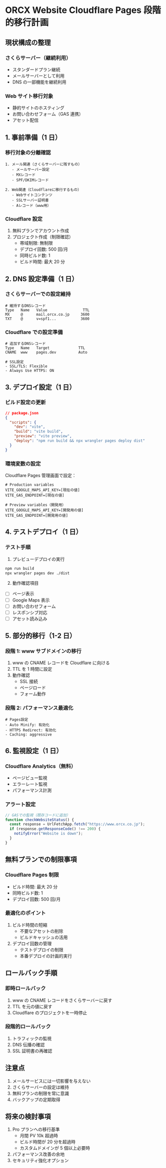 # ORCX Website Cloudflare Pages 段階的移行計画

## 現状構成の整理

### さくらサーバー（継続利用）

- スタンダードプラン継続
- メールサーバーとして利用
- DNS の一部機能を継続利用

### Web サイト移行対象

- 静的サイトのホスティング
- お問い合わせフォーム（GAS 連携）
- アセット配信

## 1. 事前準備（1 日）

### 移行対象の分離確認

```plaintext
1. メール関連（さくらサーバーに残すもの）
   - メールサーバー設定
   - MXレコード
   - SPF/DKIMレコード

2. Web関連（Cloudflareに移行するもの）
   - Webサイトコンテンツ
   - SSLサーバー証明書
   - Aレコード（www用）
```

### Cloudflare 設定

1. 無料プランでアカウント作成
2. プロジェクト作成（制限確認）
   - 帯域制限: 無制限
   - デプロイ回数: 500 回/月
   - 同時ビルド数: 1
   - ビルド時間: 最大 20 分

## 2. DNS 設定準備（1 日）

### さくらサーバーでの設定維持

```plaintext
# 維持するDNSレコード
Type   Name   Value                TTL
MX     @      mail.orcx.co.jp     3600
TXT    @      v=spf1...           3600
```

### Cloudflare での設定準備

```plaintext
# 追加するDNSレコード
Type   Name   Target             TTL
CNAME  www    pages.dev          Auto

# SSL設定
- SSL/TLS: Flexible
- Always Use HTTPS: ON
```

## 3. デプロイ設定（1 日）

### ビルド設定の更新

```json
// package.json
{
  "scripts": {
    "dev": "vite",
    "build": "vite build",
    "preview": "vite preview",
    "deploy": "npm run build && npx wrangler pages deploy dist"
  }
}
```

### 環境変数の設定

Cloudflare Pages 管理画面で設定：

```env
# Production variables
VITE_GOOGLE_MAPS_API_KEY=[現在の値]
VITE_GAS_ENDPOINT=[現在の値]

# Preview variables（開発用）
VITE_GOOGLE_MAPS_API_KEY=[開発用の値]
VITE_GAS_ENDPOINT=[開発用の値]
```

## 4. テストデプロイ（1 日）

### テスト手順

1. プレビューデプロイの実行

```bash
npm run build
npx wrangler pages dev ./dist
```

2. 動作確認項目

- [ ] ページ表示
- [ ] Google Maps 表示
- [ ] お問い合わせフォーム
- [ ] レスポンシブ対応
- [ ] アセット読み込み

## 5. 部分的移行（1-2 日）

### 段階 1: www サブドメインの移行

1. www の CNAME レコードを Cloudflare に向ける
2. TTL を 1 時間に設定
3. 動作確認
   - SSL 接続
   - ページロード
   - フォーム動作

### 段階 2: パフォーマンス最適化

```plaintext
# Pages設定
- Auto Minify: 有効化
- HTTPS Redirect: 有効化
- Caching: aggressive
```

## 6. 監視設定（1 日）

### Cloudflare Analytics（無料）

- ページビュー監視
- エラーレート監視
- パフォーマンス計測

### アラート設定

```javascript
// GASでの監視（既存コードに追加）
function checkWebsiteStatus() {
  const response = UrlFetchApp.fetch("https://www.orcx.co.jp");
  if (response.getResponseCode() !== 200) {
    notifyError("Website is down");
  }
}
```

## 無料プランでの制限事項

### Cloudflare Pages 制限

- ビルド時間: 最大 20 分
- 同時ビルド数: 1
- デプロイ回数: 500 回/月

### 最適化のポイント

1. ビルド時間の短縮
   - 不要なアセットの削除
   - ビルドキャッシュの活用
2. デプロイ回数の管理
   - テストデプロイの制限
   - 本番デプロイの計画的実行

## ロールバック手順

### 即時ロールバック

1. www の CNAME レコードをさくらサーバーに戻す
2. TTL を元の値に戻す
3. Cloudflare のプロジェクトを一時停止

### 段階的ロールバック

1. トラフィックの監視
2. DNS 伝播の確認
3. SSL 証明書の再確認

## 注意点

1. メールサービスには一切影響を与えない
2. さくらサーバーの設定は維持
3. 無料プランの制限を常に意識
4. バックアップの定期取得

## 将来の検討事項

1. Pro プランへの移行基準
   - 月間 PV 10k 超過時
   - ビルド時間が 20 分を超過時
   - カスタムドメインが 5 個以上必要時
2. パフォーマンス改善の余地
3. セキュリティ強化オプション
